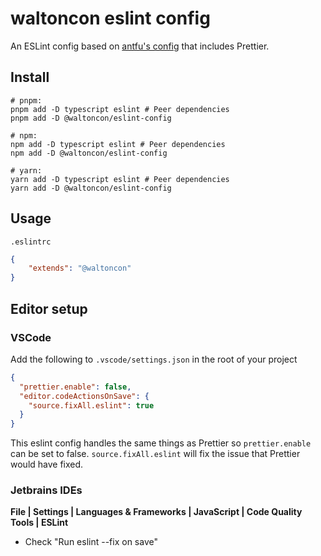 # waltoncon eslint config

An ESLint config based on [antfu's config](https://github.com/antfu/eslint-config) that includes Prettier.

## Install

```shell
# pnpm:
pnpm add -D typescript eslint # Peer dependencies
pnpm add -D @waltoncon/eslint-config

# npm:
npm add -D typescript eslint # Peer dependencies
npm add -D @waltoncon/eslint-config

# yarn:
yarn add -D typescript eslint # Peer dependencies
yarn add -D @waltoncon/eslint-config
```

## Usage

`.eslintrc`

```json
{
    "extends": "@waltoncon"
}
```

## Editor setup

### VSCode

Add the following to `.vscode/settings.json` in the root of your project

```json
{
  "prettier.enable": false,
  "editor.codeActionsOnSave": {
    "source.fixAll.eslint": true
  }
}
```

This eslint config handles the same things as Prettier so `prettier.enable` can be set to false. `source.fixAll.eslint` will fix the issue that Prettier would have fixed.

### Jetbrains IDEs

**File | Settings | Languages & Frameworks | JavaScript | Code Quality Tools | ESLint**

- Check "Run eslint --fix on save"
